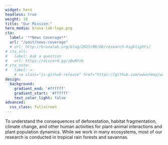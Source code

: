 ```yaml
---
widget: hero
headless: true
weight: 10
title: "Our Mission:"
hero_media: bruna-lab-logo.png
cta:
  label: '**News Coverage**'
  url: "/post/news-coverage"
  # url: http://brunalab.org/blog/2015/08/06/research-highlights/
# cta_alt:
#   label: Ask a question
#   url: https://discord.gg/z8wNYzb
# cta_note:
#   label: >-
    # <a class="js-github-release" href="https://github.com/wowchemy/wowchemy-hugo-themes/releases" data-repo="wowchemy/wowchemy-hugo-themes">Latest release<!-- V --></a><div style="text-shadow: none;"><a class="github-button" href="https://github.com/wowchemy/wowchemy-hugo-themes" data-icon="octicon-star" data-size="large" data-show-count="true" aria-label="Star">Star Wowchemy site builder for Hugo</a></div><div style="text-shadow: none;"><a class="github-button" href="https://github.com/wowchemy/starter-hugo-academic" data-icon="octicon-star" data-size="large" data-show-count="true" aria-label="Star">Star the Academic template</a></div>
design:
  background:
    gradient_end: '#ffffff'
    gradient_start: '#ffffff'
    text_color_light: false
advanced:
  css_class: fullscreen
---
```

To understand the consequences of deforestation, habitat fragmentation, climate change, and other human activities for plant-animal interactions and plant population dynamics. While we work in many ecosystems, most of our research is conducted in tropical rain forests and savannas. 
